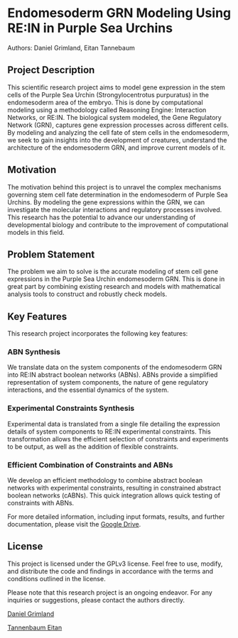 # Endomesoderm GRN Modeling Using RE:IN in Purple Sea Urchins

Authors: Daniel Grimland, Eitan Tannebaum

## Project Description

This scientific research project aims to model gene expression in the stem cells of the Purple Sea Urchin (Strongylocentrotus purpuratus) in the endomesoderm area of the embryo. This is done by computational modeling using a methodology called Reasoning Engine: Interaction Networks, or RE:IN. The biological system modeled, the Gene Regulatory Network (GRN), captures gene expression processes across different cells. By modeling and analyzing the cell fate of stem cells in the endomesoderm, we seek to gain insights into the development of creatures, understand the architecture of the endomesoderm GRN, and improve current models of it.

## Motivation

The motivation behind this project is to unravel the complex mechanisms governing stem cell fate determination in the endomesoderm of Purple Sea Urchins. By modeling the gene expressions within the GRN, we can investigate the molecular interactions and regulatory processes involved. This research has the potential to advance our understanding of developmental biology and contribute to the improvement of computational models in this field.

## Problem Statement

The problem we aim to solve is the accurate modeling of stem cell gene expressions in the Purple Sea Urchin endomesoderm GRN. This is done in great part by combining existing research and models with mathematical analysis tools to construct and robustly check models.

## Key Features

This research project incorporates the following key features:

### ABN Synthesis

We translate data on the system components of the endomesoderm GRN into RE:IN abstract boolean networks (ABNs). ABNs provide a simplified representation of system components, the nature of gene regulatory interactions, and the essential dynamics of the system.

### Experimental Constraints Synthesis

Experimental data is translated from a single file detailing the expression details of system components to RE:IN experimental constraints. This transformation allows the efficient selection of constraints and experiments to be output, as well as the addition of flexible constraints.

### Efficient Combination of Constraints and ABNs

We develop an efficient methodology to combine abstract boolean networks with experimental constraints, resulting in constrained abstract boolean networks (cABNs). This quick integration allows quick testing of constraints with ABNs.

For more detailed information, including input formats, results, and further documentation, please visit the [Google Drive](https://drive.google.com/drive/folders/1kTuuoFASoQJX4B_maZtMgoKgnVXuiLjd?usp=sharing).

## License

This project is licensed under the GPLv3 license. Feel free to use, modify, and distribute the code and findings in accordance with the terms and conditions outlined in the license.

Please note that this research project is an ongoing endeavor. For any inquiries or suggestions, please contact the authors directly.

<a href="mailto:DanielGrimland@gmail.com">Daniel Grimland</a>

<a href="mailto:Tbaum.Eitan@gmail.com">Tannenbaum Eitan</a>
